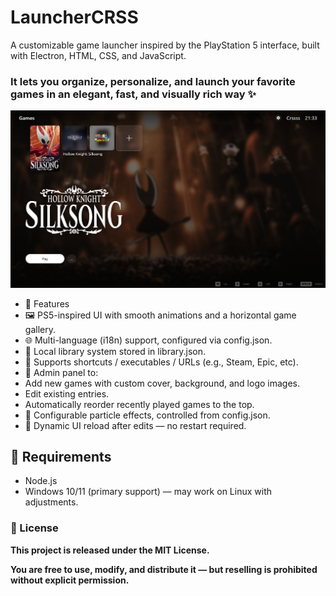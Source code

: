 # LauncherCRSS

A customizable game launcher inspired by the PlayStation 5 interface, built with Electron, HTML, CSS, and JavaScript.
### It lets you organize, personalize, and launch your favorite games in an elegant, fast, and visually rich way ✨

![LauncherCRSS Screenshot](./assets/screenshot.png)


* 🚀 Features
* 🖼️ PS5-inspired UI with smooth animations and a horizontal game gallery.
* 🌐 Multi-language (i18n) support, configured via config.json.
* 🧠 Local library system stored in library.json.
* 📎 Supports shortcuts / executables / URLs (e.g., Steam, Epic, etc).
* 🧰 Admin panel to:
* Add new games with custom cover, background, and logo images.
* Edit existing entries.
* Automatically reorder recently played games to the top.
* 🌌 Configurable particle effects, controlled from config.json.
* 🔄 Dynamic UI reload after edits — no restart required.

## 🧰 Requirements

* Node.js
* Windows 10/11 (primary support) — may work on Linux with adjustments.

### 📝 License

__This project is released under the MIT License.__

__You are free to use, modify, and distribute it — but reselling is prohibited without explicit permission.__
